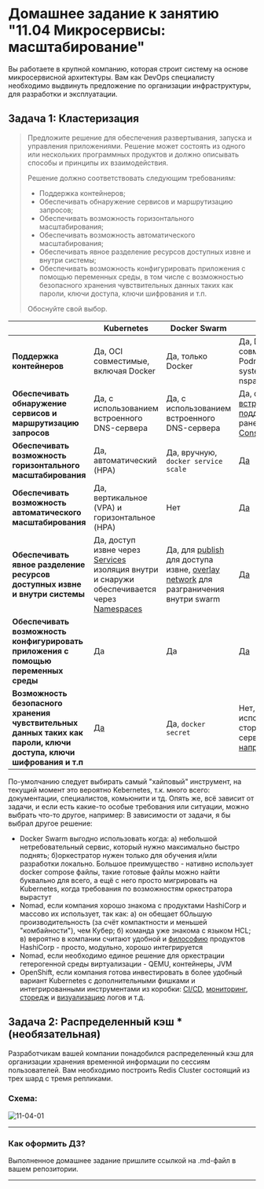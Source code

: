 
# Домашнее задание к занятию "11.04 Микросервисы: масштабирование"

Вы работаете в крупной компанию, которая строит систему на основе микросервисной архитектуры.
Вам как DevOps специалисту необходимо выдвинуть предложение по организации инфраструктуры, для разработки и эксплуатации.

## Задача 1: Кластеризация

> Предложите решение для обеспечения развертывания, запуска и управления приложениями.
> Решение может состоять из одного или нескольких программных продуктов и должно описывать способы и принципы их взаимодействия.
> 
> Решение должно соответствовать следующим требованиям:
> - Поддержка контейнеров;
> - Обеспечивать обнаружение сервисов и маршрутизацию запросов;
> - Обеспечивать возможность горизонтального масштабирования;
> - Обеспечивать возможность автоматического масштабирования;
> - Обеспечивать явное разделение ресурсов доступных извне и внутри системы;
> - Обеспечивать возможность конфигурировать приложения с помощью переменных среды, в том числе с возможностью безопасного хранения чувствительных данных таких как пароли, ключи доступа, ключи шифрования и т.п.
> 
> Обоснуйте свой выбор.

|  | Kubernetes | Docker Swarm | Nomad | OpenShift |
| --- | --- | --- | --- | --- |
| **Поддержка контейнеров** | Да, OCI совместимые, включая Docker | Да, только Docker | Да, Docker, OCI совместимые (с Podman), LXC, systemd-nspawn | [Да](https://docs.openshift.com/container-platform/4.9/openshift_images/index.html#images-about_overview-of-images), OCI и Docker |
| **Обеспечивать обнаружение сервисов и маршрутизацию запросов** | Да, с использованием встроенного DNS-сервера | Да, с использованием встроенного DNS-сервера | Да, с 05.2022 [встроенная поддержка](https://www.hashicorp.com/blog/nomad-1-3-adds-native-service-discovery-and-edge-workload-support), ранее только с [Consul](https://www.nomadproject.io/docs/integrations/consul-integration) | [Да](https://docs.openshift.com/container-platform/4.8/networking/dns-operator.html) |
| **Обеспечивать возможность горизонтального масштабирования** | Да, автоматический (HPA) | Да, вручную, `docker service scale`  | [Да](https://www.nomadproject.io/tools/autoscaling) | [Да](https://docs.openshift.com/container-platform/4.7/nodes/pods/nodes-pods-autoscaling.html)|
| **Обеспечивать возможность автоматического масштабирования** | Да, вертикальное (VPA) и горизонтальное (HPA) | Нет | [Да](https://www.nomadproject.io/tools/autoscaling) | Да, горизонтальное и [вертикальное](https://docs.openshift.com/container-platform/4.7/nodes/pods/nodes-pods-autoscaling.html) |
| **Обеспечивать явное разделение ресурсов доступных извне и внутри системы** | Да, доступ извне через [Services](https://kubernetes.io/docs/tutorials/kubernetes-basics/expose/expose-intro/) изоляция внутри и снаружи обеспечивается через [Namespaces](https://www.qovery.com/blog/basic-network-isolation-in-kubernetes) | Да, для [publish](https://docs.docker.com/engine/swarm/services/#publish-ports) для доступа извне, [overlay network](https://docs.docker.com/engine/swarm/services/#connect-the-service-to-an-overlay-network) для разграничения внутри swarm | [Да](https://www.nomadproject.io/docs/job-specification/network) | Да, [внутри](https://miminar.fedorapeople.org/_preview/openshift-enterprise/registry-redeploy/admin_guide/managing_networking.html#isolating-project-networks), [извне](https://miminar.fedorapeople.org/_preview/openshift-enterprise/registry-redeploy/admin_guide/managing_networking.html#admin-guide-managing-networking-ingress) |
| **Обеспечивать возможность конфигурировать приложения с помощью переменных среды** | Да | Да | [Да](https://www.nomadproject.io/docs/runtime/environment) | [Да](https://docs.openshift.com/container-platform/3.11/dev_guide/environment_variables.html) |
| **Возможность безопасного хранения чувствительных данных таких как пароли, ключи доступа, ключи шифрования и т.п** | [Да](https://kubernetes.io/docs/concepts/configuration/secret/#working-with-secrets) | Да, `docker secret` | Нет, только с использованием сторонних сервисов, [например Vault](https://www.nomadproject.io/docs/integrations/vault-integration) | [Да](https://docs.openshift.com/container-platform/4.10/nodes/pods/nodes-pods-secrets.html) |

По-умолчанию следует выбирать самый "хайповый" инструмент, на текущий момент это вероятно Kebernetes, т.к. много всего: документации, специалистов, комьюнити и тд.
Опять же, всё зависит от задачи, и если есть какие-то особые требования или ситуации, можно выбрать что-то другое, например:
В зависимости от задачи, я бы выбрал другое решение:
* Docker Swarm выгодно использовать когда: а) небольшой нетребовательный сервис, который нужно максимально быстро поднять; б)оркестратор нужен только для обучения и/или разработки локально. Большое преимущество - нативно использует docker compose файлы, такие готовые файлы можно найти буквально для всего, а ещё с него просто мигрировать на Kubernetes, когда требования по возможностям оркестратора вырастут
* Nomad, если компания хорошо знакома с продуктами HashiCorp и массово их использует, так как: а) он обещает бОльшую производительность (за счёт компактности и меньшей "комбайности"), чем Кубер; б) команда уже знакома с языком HCL; в) вероятно в компании считают удобной и [философию](https://www.hashicorp.com/tao-of-hashicorp) продуктов HashiCorp - просто, модульно, хорошо интегрируется
* Nomad, если необходимо единое решение для оркестрации гетерогенной среды виртуализации - QEMU, контейнеры, JVM
* OpenShift, если компания готова инвестировать в более удобный вариант Kubernetes с дополнительными фишками и интегрированными инструментами из коробки: [CI/CD](https://cloud.redhat.com/blog/cicd-with-openshift), [мониторинг](https://docs.openshift.com/container-platform/4.10/monitoring/monitoring-overview.html), [сторедж](https://docs.openshift.com/container-platform/4.7/logging/config/cluster-logging-storage-considerations.html) и [визуализацию](https://docs.openshift.com/container-platform/4.7/logging/config/cluster-logging-visualizer.html) логов и т.д.

## Задача 2: Распределенный кэш * (необязательная)

Разработчикам вашей компании понадобился распределенный кэш для организации хранения временной информации по сессиям пользователей.
Вам необходимо построить Redis Cluster состоящий из трех шард с тремя репликами.

### Схема:

![11-04-01](https://user-images.githubusercontent.com/1122523/114282923-9b16f900-9a4f-11eb-80aa-61ed09725760.png)

---

### Как оформить ДЗ?

Выполненное домашнее задание пришлите ссылкой на .md-файл в вашем репозитории.

---
